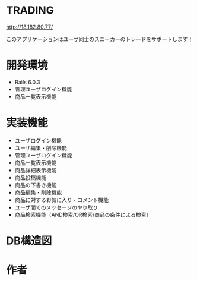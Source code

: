 # TRADING

http://18.182.80.77/

このアプリケーションはユーザ同士のスニーカーのトレードをサポートします！

# 開発環境
- Rails 6.0.3
- 管理ユーザログイン機能
- 商品一覧表示機能

# 実装機能
- ユーザログイン機能
- ユーザ編集・削除機能
- 管理ユーザログイン機能
- 商品一覧表示機能
- 商品詳細表示機能
- 商品投稿機能
- 商品の下書き機能
- 商品編集・削除機能
- 商品に対するお気に入り・コメント機能
- ユーザ間でのメッセージのやり取り
- 商品検索機能（AND検索/OR検索/商品の条件による検索）

# DB構造図

# 作者
